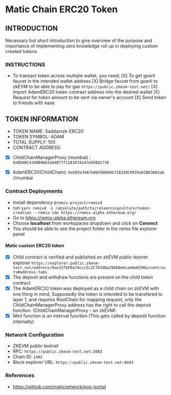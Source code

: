 # Matic Chain ERC20 Token

## INTRODUCTION
Necessary but short introduction to give overview of the purpose and importance of implementing zero knowledge roll up in deploying custom created tokens.
### INSTRUCTIONS
* To transact token across multiple wallet, you need;
[X] To get goerli faucet in the intended wallet address
[X] Bridge faucet from goerli to zkEVM to be able to pay for gas `https://public.zkevm-test.net/`
[X] Import AdamERC20 token contract address into the desired wallet
[X] Request for token amount to be sent via owner's account
[X] Send token to friends with ease 

## TOKEN INFORMATION
* TOKEN NAME: Saddamzk-ERC20
* TOKEN SYMBOL: ADAM
* TOTAL SUPPLY: 100
* CONTRACT ADDRESS: 
- [X] ChildChainManagerProxy (mumbai) : `0xDD6BC4108B9A62a8487ff118107A147e958A1739`  

- [X] AdamERC20(ChildChain): `0x603e34A7b86FD0084b718339C9935e62B63A02ab` //mumbai

### Contract Deployments
* Install dependency `@remix-project/remixd`
* run `yarn remixd -s /absolute/path/to/relearningculture/token-creation --remix-ide https://remix-alpha.ethereum.org/` 
* Go to https://remix-alpha.ethereum.org
* Choose **localhost** from workspaces dropdown and click on **Connect**
* You should be able to see the project folder in the remix file explorer panel

#### Matic custom ERC20 token

- [X] Child contract is verified and published on zkEVM public testnet explorer `https://explorer.public.zkevm-test.net/address/0xe157bF0a74ccc5c2C7D3d8a29Ab0e6cae0e0290a/contracts#address-tabs`
- [X] The deposit and withdraw functions are present on the child token contract
- [X] The AdamERC20 token was deployed as a child chain on zkEVM with one thing in mind, Supposedly the token is intended to be transfered to layer 1, and requires RootChain for mapping request, only the ChildChainManagerProxy address has the right to call the deposit function. (ChildChainManagerProxy - on zkEVM)
- [X] Mint function is an internal function (This gets called by deposit function internally)

### Network Configuration
*   ZKEVM public testnet
*   RPC: `https://public.zkevm-test.net:2083`
*   Chain ID: `1402`
*   Block explorer URL: `https://public.zkevm-test.net:8443`

### References
* https://github.com/maticnetwork/pos-portal 
